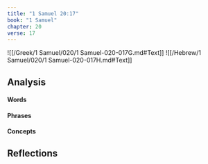 ```yaml
---
title: "1 Samuel 20:17"
book: "1 Samuel"
chapter: 20
verse: 17
---
```

![[/Greek/1 Samuel/020/1 Samuel-020-017G.md#Text]]
![[/Hebrew/1 Samuel/020/1 Samuel-020-017H.md#Text]]

## Analysis

#### Words

#### Phrases

#### Concepts

## Reflections
